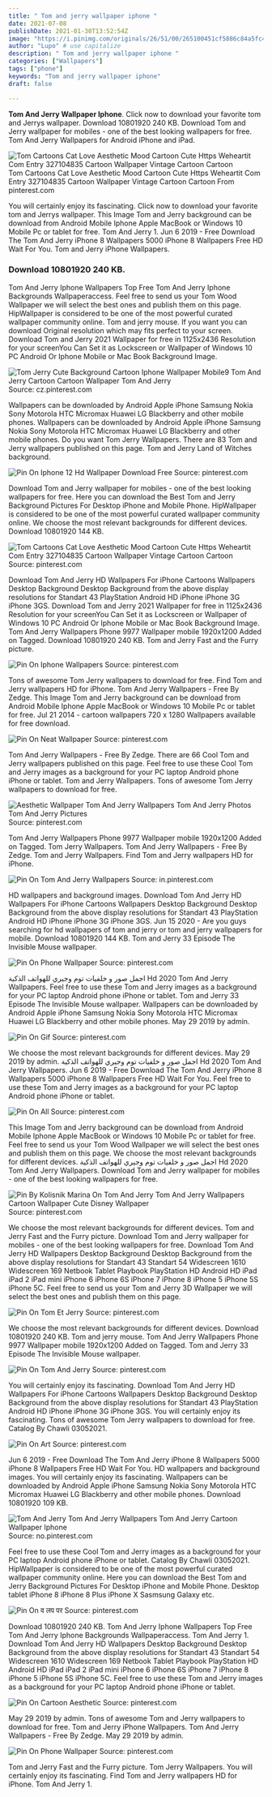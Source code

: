 ```yaml
---
title: " Tom and jerry wallpaper iphone "
date: 2021-07-08
publishDate: 2021-01-30T13:52:54Z
image: "https://i.pinimg.com/originals/26/51/00/265100451cf5886c84a5fc4e4d2ee1d8.jpg"
author: "Lupo" # use capitalize
description: " Tom and jerry wallpaper iphone "
categories: ["Wallpapers"]
tags: ["phone"]
keywords: "Tom and jerry wallpaper iphone"
draft: false

---
```



**Tom And Jerry Wallpaper Iphone**. Click now to download your favorite tom and Jerrys wallpaper. Download 10801920 240 KB. Download Tom and Jerry wallpaper for mobiles - one of the best looking wallpapers for free. Tom And Jerry Wallpapers for Android iPhone and iPad.

![Tom Cartoons Cat Love Aesthetic Mood Cartoon Cute Https Weheartit Com Entry 327104835 Cartoon Wallpaper Vintage Cartoon Cartoon](https://i.pinimg.com/736x/fd/3c/88/fd3c887ef905636bb81c2376668cceae.jpg "Tom Cartoons Cat Love Aesthetic Mood Cartoon Cute Https Weheartit Com Entry 327104835 Cartoon Wallpaper Vintage Cartoon Cartoon")
Tom Cartoons Cat Love Aesthetic Mood Cartoon Cute Https Weheartit Com Entry 327104835 Cartoon Wallpaper Vintage Cartoon Cartoon From pinterest.com


You will certainly enjoy its fascinating. Click now to download your favorite tom and Jerrys wallpaper. This Image Tom and Jerry background can be download from Android Mobile Iphone Apple MacBook or Windows 10 Mobile Pc or tablet for free. Tom And Jerry 1. Jun 6 2019 - Free Download The Tom And Jerry iPhone 8 Wallpapers 5000 iPhone 8 Wallpapers Free HD Wait For You. Tom and Jerry iPhone Wallpapers.

### Download 10801920 240 KB.

Tom And Jerry Iphone Wallpapers Top Free Tom And Jerry Iphone Backgrounds Wallpaperaccess. Feel free to send us your Tom Wood Wallpaper we will select the best ones and publish them on this page. HipWallpaper is considered to be one of the most powerful curated wallpaper community online. Tom and jerry mouse. If you want you can download Original resolution which may fits perfect to your screen. Download Tom and Jerry 2021 Wallpaper for free in 1125x2436 Resolution for your screenYou Can Set it as Lockscreen or Wallpaper of Windows 10 PC Android Or Iphone Mobile or Mac Book Background Image.


![Tom Jerry Cute Background Cartoon Iphone Wallpaper Mobile9 Tom And Jerry Cartoon Cartoon Wallpaper Tom And Jerry](https://i.pinimg.com/originals/ca/54/f6/ca54f67d264fecf439fb5462d4c07661.jpg "Tom Jerry Cute Background Cartoon Iphone Wallpaper Mobile9 Tom And Jerry Cartoon Cartoon Wallpaper Tom And Jerry")
Source: cz.pinterest.com

Wallpapers can be downloaded by Android Apple iPhone Samsung Nokia Sony Motorola HTC Micromax Huawei LG Blackberry and other mobile phones. Wallpapers can be downloaded by Android Apple iPhone Samsung Nokia Sony Motorola HTC Micromax Huawei LG Blackberry and other mobile phones. Do you want Tom Jerry Wallpapers. There are 83 Tom and Jerry wallpapers published on this page. Tom and Jerry Land of Witches background.

![Pin On Iphone 12 Hd Wallpaper Download Free](https://i.pinimg.com/originals/72/9d/25/729d2537db7ba15a4a56d75b41fa6b1f.jpg "Pin On Iphone 12 Hd Wallpaper Download Free")
Source: pinterest.com

Download Tom and Jerry wallpaper for mobiles - one of the best looking wallpapers for free. Here you can download the Best Tom and Jerry Background Pictures For Desktop iPhone and Mobile Phone. HipWallpaper is considered to be one of the most powerful curated wallpaper community online. We choose the most relevant backgrounds for different devices. Download 10801920 144 KB.

![Tom Cartoons Cat Love Aesthetic Mood Cartoon Cute Https Weheartit Com Entry 327104835 Cartoon Wallpaper Vintage Cartoon Cartoon](https://i.pinimg.com/736x/fd/3c/88/fd3c887ef905636bb81c2376668cceae.jpg "Tom Cartoons Cat Love Aesthetic Mood Cartoon Cute Https Weheartit Com Entry 327104835 Cartoon Wallpaper Vintage Cartoon Cartoon")
Source: pinterest.com

Download Tom And Jerry HD Wallpapers For iPhone Cartoons Wallpapers Desktop Background Desktop Background from the above display resolutions for Standart 43 PlayStation Android HD iPhone iPhone 3G iPhone 3GS. Download Tom and Jerry 2021 Wallpaper for free in 1125x2436 Resolution for your screenYou Can Set it as Lockscreen or Wallpaper of Windows 10 PC Android Or Iphone Mobile or Mac Book Background Image. Tom And Jerry Wallpapers Phone 9977 Wallpaper mobile 1920x1200 Added on Tagged. Download 10801920 240 KB. Tom and Jerry Fast and the Furry picture.

![Pin On Iphone Wallpapers](https://i.pinimg.com/originals/1e/29/c6/1e29c6865186cc042024f169da722290.jpg "Pin On Iphone Wallpapers")
Source: pinterest.com

Tons of awesome Tom Jerry wallpapers to download for free. Find Tom and Jerry wallpapers HD for iPhone. Tom And Jerry Wallpapers - Free By Zedge. This Image Tom and Jerry background can be download from Android Mobile Iphone Apple MacBook or Windows 10 Mobile Pc or tablet for free. Jul 21 2014 - cartoon wallpapers 720 x 1280 Wallpapers available for free download.

![Pin On Neat Wallpaper](https://i.pinimg.com/originals/f8/5b/e7/f85be705e1ac3db5a7bf023b56e0c3a7.gif "Pin On Neat Wallpaper")
Source: pinterest.com

Tom And Jerry Wallpapers - Free By Zedge. There are 66 Cool Tom and Jerry wallpapers published on this page. Feel free to use these Cool Tom and Jerry images as a background for your PC laptop Android phone iPhone or tablet. Tom and Jerry Wallpapers. Tons of awesome Tom Jerry wallpapers to download for free.

![Aesthetic Wallpaper Tom And Jerry Wallpapers Tom And Jerry Photos Tom And Jerry Pictures](https://i.pinimg.com/originals/bc/2d/3c/bc2d3c87143323418c03411026e0fe51.jpg "Aesthetic Wallpaper Tom And Jerry Wallpapers Tom And Jerry Photos Tom And Jerry Pictures")
Source: pinterest.com

Tom And Jerry Wallpapers Phone 9977 Wallpaper mobile 1920x1200 Added on Tagged. Tom Jerry Wallpapers. Tom And Jerry Wallpapers - Free By Zedge. Tom and Jerry Wallpapers. Find Tom and Jerry wallpapers HD for iPhone.

![Pin On Tom And Jerry Wallpapers](https://i.pinimg.com/474x/5a/aa/c9/5aaac9be8953871aac68981af3aeedf0.jpg "Pin On Tom And Jerry Wallpapers")
Source: in.pinterest.com

HD wallpapers and background images. Download Tom And Jerry HD Wallpapers For iPhone Cartoons Wallpapers Desktop Background Desktop Background from the above display resolutions for Standart 43 PlayStation Android HD iPhone iPhone 3G iPhone 3GS. Jun 15 2020 - Are you guys searching for hd wallpapers of tom and jerry or tom and jerry wallpapers for mobile. Download 10801920 144 KB. Tom and Jerry 33 Episode The Invisible Mouse wallpaper.

![Pin On Phone Wallpaper](https://i.pinimg.com/originals/98/21/db/9821dbd7a01d559573ff4f86b40341d2.jpg "Pin On Phone Wallpaper")
Source: pinterest.com

اجمل صور و خلفيات توم وجيري للهواتف الذكية Hd 2020 Tom And Jerry Wallpapers. Feel free to use these Tom and Jerry images as a background for your PC laptop Android phone iPhone or tablet. Tom and Jerry 33 Episode The Invisible Mouse wallpaper. Wallpapers can be downloaded by Android Apple iPhone Samsung Nokia Sony Motorola HTC Micromax Huawei LG Blackberry and other mobile phones. May 29 2019 by admin.

![Pin On Gif](https://i.pinimg.com/736x/22/af/33/22af33990302ff7b5805c20284b1e350.jpg "Pin On Gif")
Source: pinterest.com

We choose the most relevant backgrounds for different devices. May 29 2019 by admin. اجمل صور و خلفيات توم وجيري للهواتف الذكية Hd 2020 Tom And Jerry Wallpapers. Jun 6 2019 - Free Download The Tom And Jerry iPhone 8 Wallpapers 5000 iPhone 8 Wallpapers Free HD Wait For You. Feel free to use these Tom and Jerry images as a background for your PC laptop Android phone iPhone or tablet.

![Pin On All](https://i.pinimg.com/736x/83/60/b9/8360b94c831c2dd45ccaf85763833276.jpg "Pin On All")
Source: pinterest.com

This Image Tom and Jerry background can be download from Android Mobile Iphone Apple MacBook or Windows 10 Mobile Pc or tablet for free. Feel free to send us your Tom Wood Wallpaper we will select the best ones and publish them on this page. We choose the most relevant backgrounds for different devices. اجمل صور و خلفيات توم وجيري للهواتف الذكية Hd 2020 Tom And Jerry Wallpapers. Download Tom and Jerry wallpaper for mobiles - one of the best looking wallpapers for free.

![Pin By Kolisnik Marina On Tom And Jerry Tom And Jerry Wallpapers Cartoon Wallpaper Cute Disney Wallpaper](https://i.pinimg.com/originals/87/f3/93/87f39379ca53a5dda37c1e95a080caf4.jpg "Pin By Kolisnik Marina On Tom And Jerry Tom And Jerry Wallpapers Cartoon Wallpaper Cute Disney Wallpaper")
Source: pinterest.com

We choose the most relevant backgrounds for different devices. Tom and Jerry Fast and the Furry picture. Download Tom and Jerry wallpaper for mobiles - one of the best looking wallpapers for free. Download Tom And Jerry HD Wallpapers Desktop Background Desktop Background from the above display resolutions for Standart 43 Standart 54 Widescreen 1610 Widescreen 169 Netbook Tablet Playbook PlayStation HD Android HD iPad iPad 2 iPad mini iPhone 6 iPhone 6S iPhone 7 iPhone 8 iPhone 5 iPhone 5S iPhone 5C. Feel free to send us your Tom and Jerry 3D Wallpaper we will select the best ones and publish them on this page.

![Pin On Tom Et Jerry](https://i.pinimg.com/474x/89/f6/a6/89f6a6ac2da4c31b70659a5e292516ef.jpg "Pin On Tom Et Jerry")
Source: pinterest.com

We choose the most relevant backgrounds for different devices. Download 10801920 240 KB. Tom and jerry mouse. Tom And Jerry Wallpapers Phone 9977 Wallpaper mobile 1920x1200 Added on Tagged. Tom and Jerry 33 Episode The Invisible Mouse wallpaper.

![Pin On Tom And Jerry](https://i.pinimg.com/474x/d5/97/e9/d597e9a60f5375b6e967ff0af90ee007.jpg "Pin On Tom And Jerry")
Source: pinterest.com

You will certainly enjoy its fascinating. Download Tom And Jerry HD Wallpapers For iPhone Cartoons Wallpapers Desktop Background Desktop Background from the above display resolutions for Standart 43 PlayStation Android HD iPhone iPhone 3G iPhone 3GS. You will certainly enjoy its fascinating. Tons of awesome Tom Jerry wallpapers to download for free. Catalog By Chawli 03052021.

![Pin On Art](https://i.pinimg.com/originals/48/60/7c/48607c8a925fbc3abb0556d6c020378e.jpg "Pin On Art")
Source: pinterest.com

Jun 6 2019 - Free Download The Tom And Jerry iPhone 8 Wallpapers 5000 iPhone 8 Wallpapers Free HD Wait For You. HD wallpapers and background images. You will certainly enjoy its fascinating. Wallpapers can be downloaded by Android Apple iPhone Samsung Nokia Sony Motorola HTC Micromax Huawei LG Blackberry and other mobile phones. Download 10801920 109 KB.

![Tom And Jerry Tom And Jerry Wallpapers Tom And Jerry Cartoon Wallpaper Iphone](https://i.pinimg.com/originals/43/2f/ec/432fec3d48c787275931036e7aba9000.jpg "Tom And Jerry Tom And Jerry Wallpapers Tom And Jerry Cartoon Wallpaper Iphone")
Source: no.pinterest.com

Feel free to use these Cool Tom and Jerry images as a background for your PC laptop Android phone iPhone or tablet. Catalog By Chawli 03052021. HipWallpaper is considered to be one of the most powerful curated wallpaper community online. Here you can download the Best Tom and Jerry Background Pictures For Desktop iPhone and Mobile Phone. Desktop tablet iPhone 8 iPhone 8 Plus iPhone X Sasmsung Galaxy etc.

![Pin On व लप पर](https://i.pinimg.com/736x/bb/23/73/bb2373e9c1cd8d5aa3d4cb4bb65cd4a2.jpg "Pin On व लप पर")
Source: pinterest.com

Download 10801920 240 KB. Tom And Jerry Iphone Wallpapers Top Free Tom And Jerry Iphone Backgrounds Wallpaperaccess. Tom And Jerry 1. Download Tom And Jerry HD Wallpapers Desktop Background Desktop Background from the above display resolutions for Standart 43 Standart 54 Widescreen 1610 Widescreen 169 Netbook Tablet Playbook PlayStation HD Android HD iPad iPad 2 iPad mini iPhone 6 iPhone 6S iPhone 7 iPhone 8 iPhone 5 iPhone 5S iPhone 5C. Feel free to use these Tom and Jerry images as a background for your PC laptop Android phone iPhone or tablet.

![Pin On Cartoon Aesthetic](https://i.pinimg.com/originals/f7/59/8b/f7598b93162747153217aa59d65d10cd.jpg "Pin On Cartoon Aesthetic")
Source: pinterest.com

May 29 2019 by admin. Tons of awesome Tom and Jerry wallpapers to download for free. Tom and Jerry iPhone Wallpapers. Tom And Jerry Wallpapers - Free By Zedge. May 29 2019 by admin.

![Pin On Phone Wallpaper](https://i.pinimg.com/originals/26/51/00/265100451cf5886c84a5fc4e4d2ee1d8.jpg "Pin On Phone Wallpaper")
Source: pinterest.com

Tom and Jerry Fast and the Furry picture. Tom Jerry Wallpapers. You will certainly enjoy its fascinating. Find Tom and Jerry wallpapers HD for iPhone. Tom And Jerry 1.

